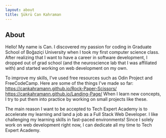 ```yaml
---
layout: about
title: Şükrü Can Kahraman
---
```


## About

Hello! My name is Can. I discovered my passion for coding in Graduate School of Boğaziçi University when I took my first computer science class. After realizing that I want to have a career in software development, I dropped out of grad school (and the neuroscience lab that I was affiliated with) and started working on web development on my own. 

To improve my skills, I've used free resources such as Odin Project and FreeCodeCamp. Here are some of the things I've made so far: https://cankahramann.github.io/Rock-Paper-Scissors/
https://cankahramann.github.io/Landing-Page/
When I learn new concepts, I try to put them into practice by working on small projects like these.


The main reason I want to be accepted to Tech Expert Academy is to accelerate my learning and land a job as a Full Stack Web Developer. I like challenging my learning skills in fast-paced environments! Since I solely work on web development right now, I can dedicate all my time to Tech Expert Academy.
